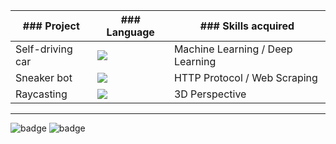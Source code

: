 | ### Project  | ### Language | ### Skills acquired |
| ------------- | ------------- | ------------- |
| Self-driving car  | ![](https://forthebadge.com/images/badges/made-with-python.svg)  | Machine Learning / Deep Learning |
| Sneaker bot  | ![](https://forthebadge.com/images/badges/made-with-javascript.svg)  | HTTP Protocol / Web Scraping |
| Raycasting  | ![](https://forthebadge.com/images/badges/made-with-c-plus-plus.svg)  | 3D Perspective |



-------

![badge](https://forthebadge.com/images/badges/built-with-science.svg)    ![badge](https://forthebadge.com/images/badges/for-robots.svg)

